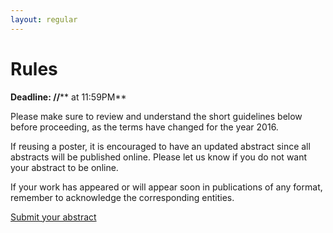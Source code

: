 ```yaml
---
layout: regular
---
```

[](/img/posterview.jpg)

Rules
===

**Deadline: **/**/**** at 11:59PM**

Please make sure to review and understand the short guidelines below before proceeding, as the terms have changed for the year 2016.

If reusing a poster, it is encouraged to have an updated abstract since all abstracts will be published online. Please let us know if you do not want your abstract to be online.

If your work has appeared or will appear soon in publications of any format, remember to acknowledge the corresponding entities.

<p><a href="https://easychair.org/conferences/?conf=muplnt2017" target="_blank" class="btn btn-primary btn-xl page-scroll">Submit your abstract</a></p>
